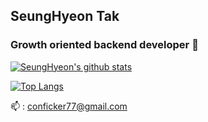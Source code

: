 ## SeungHyeon Tak

### Growth oriented backend developer 👋

[![SeungHyeon's github stats](https://github-readme-stats.vercel.app/api?username=SeungHyeonTak)](https://github.com/anuraghazra/github-readme-stats)


[![Top Langs](https://github-readme-stats.vercel.app/api/top-langs/?username=SeungHyeonTak&layout=donut)](https://github.com/anuraghazra/github-readme-stats)


📫 : conficker77@gmail.com
